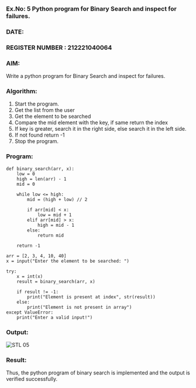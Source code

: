 ### Ex.No: 5 Python program for Binary Search and inspect for failures.
### DATE:
### REGISTER NUMBER : 212221040064

### AIM: 
Write a python program for Binary Search and inspect for failures.

### Algorithm:
1. Start the program. 
2. Get the list from the user 
3. Get the element to be searched 
4. Compare the mid element with the key, if same return the index 
5. If key is greater, search it in the right side, else search it in the left side. 
6. If not found return -1 
7. Stop the program. 

### Program:
```
def binary_search(arr, x):
    low = 0
    high = len(arr) - 1
    mid = 0

    while low <= high:
        mid = (high + low) // 2

        if arr[mid] < x:
            low = mid + 1
        elif arr[mid] > x:
            high = mid - 1
        else:
            return mid

    return -1

arr = [2, 3, 4, 10, 40]
x = input("Enter the element to be searched: ")

try:
    x = int(x)
    result = binary_search(arr, x)

    if result != -1:
        print("Element is present at index", str(result))
    else:
        print("Element is not present in array")
except ValueError:
    print("Enter a valid input!")
```
### Output:
![STL 05](https://github.com/user-attachments/assets/18aae00e-31a3-4ef0-91c0-1c939d5771d2)
### Result:
Thus, the python program of binary search is implemented and the output is verified 
successfully. 
